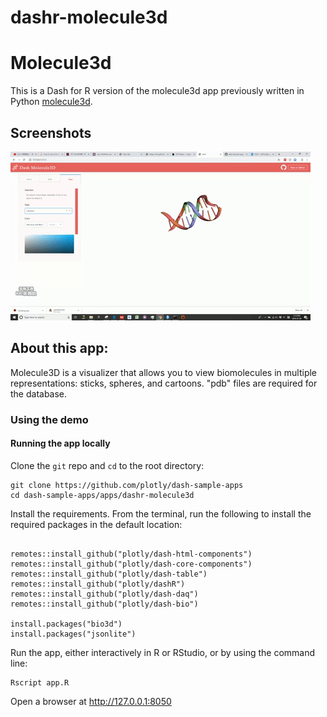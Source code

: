 # dashr-molecule3d
# Molecule3d

This is a Dash for R version of the molecule3d app previously written in Python [molecule3d](https://github.com/plotly/dash-bio/blob/master/tests/dashbio_demos/app_molecule3d.py).

## Screenshots
![assets/molecule3d.gif](assets/molecule3d.gif)

## About this app:

Molecule3D is a visualizer that allows you to view biomolecules in multiple representations: sticks, spheres, and cartoons. "pdb" files 
are required for the database.

### Using the demo

#### Running the app locally

Clone the `git` repo and `cd` to the root directory:

```
git clone https://github.com/plotly/dash-sample-apps
cd dash-sample-apps/apps/dashr-molecule3d
```
Install the requirements. From the terminal, run the following to install the required packages in the default location:

```

remotes::install_github("plotly/dash-html-components")
remotes::install_github("plotly/dash-core-components")
remotes::install_github("plotly/dash-table")
remotes::install_github("plotly/dashR")
remotes::install_github("plotly/dash-daq")
remotes::install_github("plotly/dash-bio")

install.packages("bio3d")
install.packages("jsonlite")
```

Run the app, either interactively in R or RStudio, or by using the command line:

```
Rscript app.R
```

Open a browser at http://127.0.0.1:8050
